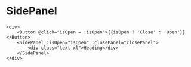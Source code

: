# SidePanel

<SidePanel-Example />

```
<div>
    <Button @click="isOpen = !isOpen">{{isOpen ? 'Close' : 'Open'}}</Button>
    <SidePanel :isOpen="isOpen" :closePanel="closePanel">
        <div class="text-xl">Heading</div>
    </SidePanel>
</div>
```
